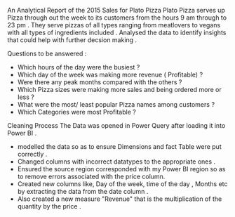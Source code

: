 An Analytical Report of the 2015 Sales for Plato Pizza
Plato Pizza serves up Pizza through out the week to its customers from the hours 9 am through to 23 pm . They serve pizzas of all types ranging from meatlovers to vegans with all types of ingredients included . Analysed the data to identify insights that could help with further decsion making .

Questions to be answered :

- Which hours of the day were the busiest ?
- Which day of the week was making more revenue ( Profitable) ?
- Were there any peak months compared with the others ?
- Which Pizza sizes were making more sales and being ordered more or less ?
- What were the most/ least popular Pizza names among customers ?
- Which Categories were most Profitable ?

 Cleaning Process
The Data was opened in Power Query after loading it into Power BI .
- modelled the data so as to ensure Dimensions and fact Table were put correctly .
- Changed columns with incorrect datatypes to the appropriate ones .
- Ensured the source region corresponded with my Power BI region so as to remove errors associated with the price column.
- Created new columns like, Day of the week, time of the day , Months etc by extracting the data from the date column .
- Also created a new measure "Revenue" that is the multiplication of the quantity by the price .
